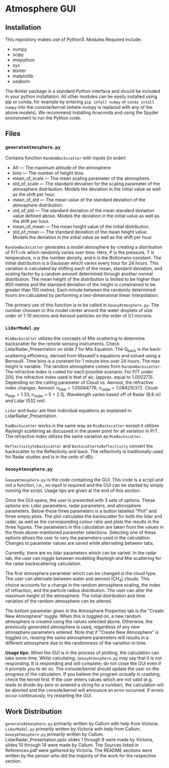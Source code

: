 # Atmosphere GUI

## Installation
This repository makes use of Python3. Modules Required include:
- numpy
- scipy
- miepython
- sys
- tkinter
- matplotlib
- seaborn

The tkinter package is a standard Python interface and should be included in your python installation. All other modules can be easily installed using pip or conda, for example by entering `pip intall numpy` or `conda intall numpy` into the console/kernel (where numpy is replaced with any of the above models). We recommend installing Anaconda and using the Spyder environment to run the Python code.

## Files
### `generateAtmosphere.py`
Contains function `RandomBackscatter` with inputs (in order)
- Alt — The maximum altitude of the atmosphere
- bins — The number of height bins.
- mean\_of\_scale — The mean scaling parameter of the atmosphere.
- std\_of\_scale — The standard deviation for the scaling parameter of the atmosphere distribution. Models the deviation in the initial value as well as the shift per hour.
- mean\_of\_std — The mean value of the standard deviation of the atmosphere distribution.
- std\_of\_std — The standard deviation of the mean standard deviation value defined above. Models the deviation in the initial value as well as the shift per hour.
- mean\_of\_mean — The mean height value of the initial distribution.
- std\_of\_mean — The standard deviation of the mean height value. Models the deviation in the initial value as well as the shift per hour.

`RandomBackscatter` generates a model atmosphere by creating a distribution of P/T=nk which randomly varies over time. Here, P is the pressure, T is temperature, n is the number density, and k is the Boltzmann constant. The initial distribution is a Gaussian which varies every hour for 24 hours. This variation is calculated by shifting each of the mean, standard deviation, and scaling factor by a random amount determined through another normal distribution. The mean height of the distribution is limited to be higher than 800 metres and the standard deviation of the height is constrained to be greater than 150 metres. Each minute between the randomly determined hours are calculated by performing a two-dimensional linear interpolation.

The primary use of this function is to be called in `GooeyAtmosphere.py`. The number choosen in this model center around the water droplets of size order of 1-10 microns and Aerosol particles on the order of 0.1 microns.

### `LidarModel.py`
`MieBackscatter` utilizes the concepts of Mie scattering to determine backscatter for the remote sensing instruments. Check LidarRadar\_Presentation on slide 7 for Mie Equation. The Q<sub>back</sub> is the back-scattering efficiency, derived from Maxwell's equations and solved using a Bernoulli. Time bins is a constant for 1 minute bins over 24 hours. The max height is variable. The random atmosphere comes from `RandomBackscatter`. The refractive index is coded for each possible scenario. For P/T under 200, the refractive index used is that of air, (approx. equal to 1.000273). Depending on the calling parameter of Cloud vs. Aerosol, the refractive index changes. Aerosol: n<sub>lidar</sub> = 1.00044776, n<sub>radar</sub> = 1.084210372.
Cloud: n<sub>lidar</sub> = 1.33, n<sub>radar</sub> = 5 + 2.5j. Wavelength varies based off of Radar (8.6 m) and Lidar (532 nm). 

`Lidar` and `Radar` are their individual equations as explained in LidarRadar\_Presentation. 

`RadBackscatter` works in the same way as `MieBackscatter` except it utilizes Rayleigh scattering as discussed in the power point for all variation in P/T. The refractive index utilizes the same variation as `MieBackscatter`. 

`ReflectivitytoBackscatter` and `BackscattertoReflectivity` convert the backscatter to the Reflectivity and back. The reflectivity is traditionally used for Radar studies and is in the units of dBz.
`





### `GooeyAtmosphere.py`
`GooeyAtmosphere.py` is the code containing the GUI. This code is a script and *not* a function, i.e., no input is required and the GUI can be started by simply running the script. Usage tips are given at the end of this section.

Once the GUI opens, the user is presented with 3 sets of options. These options are: Lidar parameters, radar parameters, and atmosphere parameters. Below these three parameters is a button labelled "Plot" and three empty plots. The plot calculates the backscatter for both the lidar and radar, as well as the corresponding colour ratio and plots the results in the three figures. The parameters in this calculation are taken from the values in the three above-mentioned parameter selections. Selecting one of these options allows the user to vary the parameters used in the calculation. Changes to parameter values are saved while alternating between tabs.

Currently, there are no lidar parameters which can be varied. In the radar tab, the user can toggle between modelling Rayleigh and Mie scattering for the radar backscattering calculation.

The first atmosphere parameter which can be changed is the cloud type. The user can alternate between water  and aerosol (CH<sub>4</sub>) clouds. This choice accounts for a change in the random atmosphere scaling, the index of refraction, and the particle radius distribution. The user can alter the maximum height of the atmosphere. The initial distribution and time variation of the random atmosphere can be altered.

The bottom parameter given in the Atmosphere Properties tab is the "Create New Atmosphere" toggle. When this is toggled on, a new random atmosphere is created using the values selected above. Otherwise, the previously generated atmosphere is used, regardless of any new atmosphere parameters entered. Note that if "Create New Atmosphere" is toggled on, reusing the same atmosphere parameters will results in a different atmosphere due to the randomness of the variation in time.

**Usage tips:** When the GUI is in the process of plotting, the calculation can take some time. While calculating, `GooeyAtmosphere.py` may say that it is not responding. It is responding and will complete; do not close the GUI even if it prompts you to do so. The console/kernel should update the user on the progress of the calculation. If you believe the program *actually is* crashing, check the kernel first. If the user enters values which are not valid (e.g. leads to divide-by-zero or entered a string for a number), the calculation will be aborted and the console/kernel will announce an error occurred. If errors occur continuously, try restarting the GUI.

## Work Distribution
`generateAtmosphere.py` primarily written by Callum with help from Victoria.  
`LidarModel.py` primarily written by Victoria with help from Callum.  
`GooeyAtmosphere.py` primarily written by Callum.  
LidarRadar\_Presentation.pptx slides 1 through 9 were made by Victoria, slides 10 through 14 were made by Callum. 
The Sources listed in References.pdf were gathered by Victoria. 
The README sections were written by the person who did the majority of the work for the respective section.
